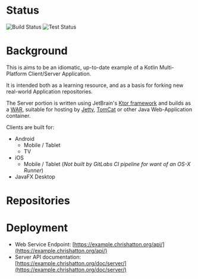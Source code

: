 # Status

![Build Status](https://git.chrishatton.org/chris/multiplatform-template/badges/master/build.svg)
![Test Status](https://git.chrishatton.org/chris/multiplatform-template/badges/master/coverage.svg)


# Background

This is aims to be an idiomatic, up-to-date example of a Kotlin Multi-Platform Client/Server Application.

It is intended both as a learning resource, and as a basis for forking new real-world Application repositories.

The Server portion is written using JetBrain's [Ktor framework](https://ktor.io/) and builds as a [WAR](https://en.wikipedia.org/wiki/WAR_(file_format)), suitable for hosting by [Jetty](https://www.eclipse.org/jetty/), [TomCat](https://tomcat.apache.org/) or other Java Web-Application container.

Clients are built for:
* Android
  * Mobile / Tablet
  * TV
* iOS
  * Mobile / Tablet (*Not built by GitLabs CI pipeline for want of an OS-X Runner*)
* JavaFX Desktop

# Repositories

# Deployment

* Web Service Endpoint: [https://example.chrishatton.org/api/](https://example.chrishatton.org/api/)
* Server API documentation: [https://example.chrishatton.org/doc/server/](https://example.chrishatton.org/doc/server/)
